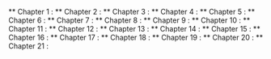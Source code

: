 ** Chapter 1 : 
** Chapter 2 : 
** Chapter 3 : 
** Chapter 4 : 
** Chapter 5 : 
** Chapter 6 : 
** Chapter 7 : 
** Chapter 8 : 
** Chapter 9 : 
** Chapter 10 : 
** Chapter 11 : 
** Chapter 12 : 
** Chapter 13 : 
** Chapter 14 : 
** Chapter 15 : 
** Chapter 16 : 
** Chapter 17 : 
** Chapter 18 : 
** Chapter 19 : 
** Chapter 20 : 
** Chapter 21 : 